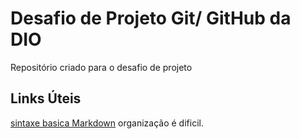 # Desafio de Projeto Git/ GitHub da DIO
Repositório  criado para o desafio de  projeto

## Links Úteis
[sintaxe basica  Markdown](https://www.markdownguide.org/getting-started/)
organização é dificil.
